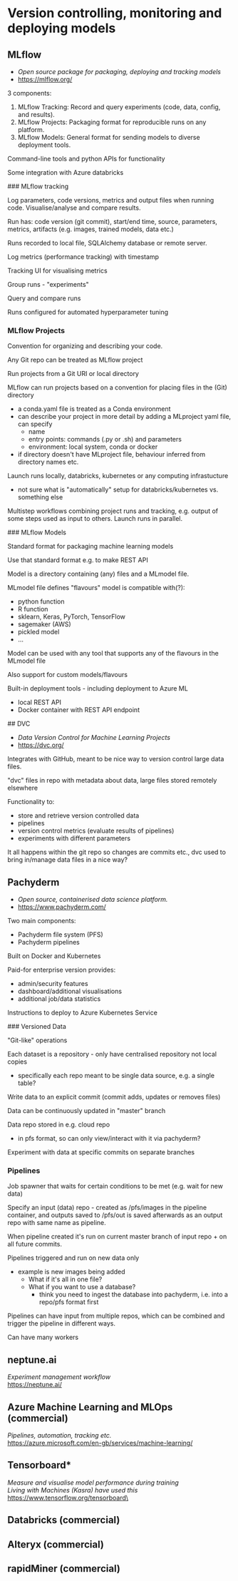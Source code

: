 # Version controlling, monitoring and deploying models

## MLflow
- _Open source package for packaging, deploying and tracking models_
- https://mlflow.org/

3 components:
1) MLflow Tracking: Record and query experiments (code, data, config, and results).
2) MLflow Projects: Packaging format for reproducible runs on any platform.
3) MLflow Models: General format for sending models to diverse deployment tools.

Command-line tools and python APIs for functionality

Some integration with Azure databricks

### MLflow tracking

Log parameters, code versions, metrics and output files when running code. Visualise/analyse and compare results.

Run has: code version (git commit), start/end time, source, parameters, metrics, artifacts (e.g. images, trained models, data etc.)

Runs recorded to local file, SQLAlchemy database or remote server.

Log metrics (performance tracking) with timestamp

Tracking UI for visualising metrics

Group runs - "experiments"

Query and compare runs

Runs configured for automated hyperparameter tuning

### MLflow Projects

Convention for organizing and describing your code.

Any Git repo can be treated as MLflow project

Run projects from a Git URI or local directory

MLflow can run projects based on a convention for placing files in the (Git) directory
 - a conda.yaml file is treated as a Conda environment
 - can describe your project in more detail by adding a MLproject  yaml file, can specify
   - name
   - entry points: commands (.py or .sh) and parameters
   - environment: local system, conda or docker
 - if directory doesn't have MLproject file, behaviour inferred from directory names etc.

Launch runs locally, databricks, kubernetes or any computing infrastucture
  - not sure what is "automatically" setup for databricks/kubernetes vs. something else

Multistep workflows combining project runs and tracking, e.g. output of some steps used as input to others. Launch runs in parallel.


### MLflow Models

Standard format for packaging machine learning models

Use that standard format e.g. to make REST API

Model is a directory containing (any) files and a MLmodel file.

MLmodel file defines "flavours" model is compatible with(?):
  - python function
  - R function
  - sklearn, Keras, PyTorch, TensorFlow
  - sagemaker (AWS)
  - pickled model
  - ...

Model can be used with any tool that supports any of the flavours in the MLmodel file

Also support for custom models/flavours

Built-in deployment tools - including deployment to Azure ML
  - local REST API
  - Docker container with REST API endpoint


## DVC
- _Data Version Control for Machine Learning Projects_
- https://dvc.org/

Integrates with GitHub, meant to be nice way to version control large data files.

"dvc" files in repo with metadata about data, large files stored remotely elsewhere

Functionality to:
- store and retrieve version controlled data
- pipelines
- version control metrics (evaluate results of pipelines)
- experiments with different parameters

It all happens within the git repo so changes are commits etc., dvc used to bring
in/manage data files in a nice way?

## Pachyderm
- _Open source, containerised data science platform._
- https://www.pachyderm.com/

Two main components:
  - Pachyderm file system (PFS)
  - Pachyderm pipelines

Built on Docker and Kubernetes

Paid-for enterprise version provides:
  - admin/security features
  - dashboard/additional visualisations
  - additional job/data statistics

Instructions to deploy to Azure Kubernetes Service

### Versioned Data

"Git-like" operations

Each dataset is a repository - only have centralised repository not local copies
  - specifically each repo meant to be single data source, e.g. a single table?

Write data to an explicit commit (commit adds, updates or removes files)

Data can be continuously updated in "master" branch

Data repo stored in e.g. cloud repo
 - in pfs format, so can only view/interact with it via pachyderm?

Experiment with data at specific commits on separate branches

### Pipelines

Job spawner that waits for certain conditions to be met (e.g. wait for new data)

Specify an input (data) repo - created as /pfs/images in the pipeline container,
and outputs saved to /pfs/out is saved afterwards as an output repo with same name
as pipeline.

When pipeline created it's run on current master branch of input repo + on all future commits.

Pipelines triggered and run on new data only
  - example is new images being added
    - What if it's all in one file?
    - What if you want to use a database?
      - think you need to ingest the database into pachyderm, i.e. into a repo/pfs format first

Pipelines can have input from multiple repos, which can be combined and trigger the pipeline in different ways.

Can have many workers



## neptune.ai
_Experiment management workflow_\
https://neptune.ai/

## Azure Machine Learning and MLOps (commercial)
_Pipelines, automation, tracking etc._\
https://azure.microsoft.com/en-gb/services/machine-learning/

## Tensorboard*
_Measure and visualise model performance during training_\
_Living with Machines (Kasra) have used this_\
https://www.tensorflow.org/tensorboard\

## Databricks (commercial)

## Alteryx (commercial)

## rapidMiner (commercial)
